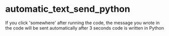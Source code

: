 # automatic_text_send_python
 If you click 'somewhere' after running the code, the message you wrote in the code will be sent automatically after 3 seconds
 code is written in Python
